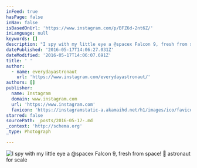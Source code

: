 ```yaml
---
inFeed: true
hasPage: false
inNav: false
isBasedOnUrl: 'https://www.instagram.com/p/BFZ6d-2nt6Z/'
inLanguage: null
keywords: []
description: "I spy with my little eye a @spacex Falcon 9, fresh from space! \uD83D\uDE80 *astronaut for scale*"
datePublished: '2016-05-17T14:06:27.031Z'
dateModified: '2016-05-17T14:06:07.691Z'
title: ' '
author:
  - name: everydayastronaut
    url: 'https://www.instagram.com/everydayastronaut/'
authors: []
publisher:
  name: Instagram
  domain: www.instagram.com
  url: 'https://www.instagram.com'
  favicon: 'https://instagramstatic-a.akamaihd.net/h1/images/ico/favicon.ico/dfa85bb1fd63.ico'
starred: false
sourcePath: _posts/2016-05-17-.md
_context: 'http://schema.org'
_type: Photograph

---
```

![I spy with my little eye a @spacex Falcon 9, fresh from space!  *astronaut for scale*](https://s3-us-west-2.amazonaws.com/the-grid-img/p/6a96761ca4892a63d8ca637f2ae24a223a16932d.jpg)
